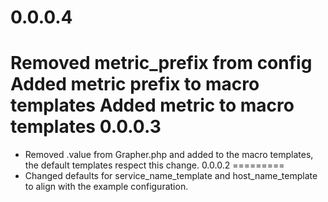 0.0.0.4
=========
Removed metric_prefix from config
Added metric prefix to macro templates
Added metric to macro templates
0.0.0.3
=========
* Removed .value from Grapher.php and added to the macro templates, the default templates respect this change.
0.0.0.2
=========
* Changed defaults for service_name_template and host_name_template to align with the example configuration.

